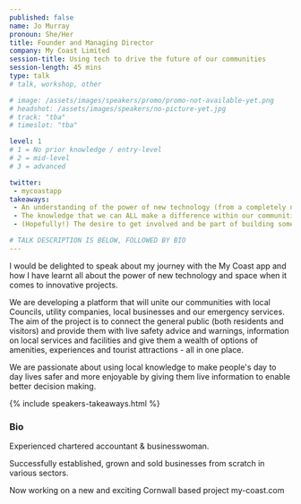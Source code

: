 ```yaml
---
published: false
name: Jo Murray
pronoun: She/Her
title: Founder and Managing Director
company: My Coast Limited
session-title: Using tech to drive the future of our communities
session-length: 45 mins
type: talk
# talk, workshop, other

# image: /assets/images/speakers/promo/promo-not-available-yet.png
# headshot: /assets/images/speakers/no-picture-yet.jpg
# track: "tba"
# timeslot: "tba"

level: 1
# 1 = No prior knowledge / entry-level
# 2 = mid-level
# 3 = advanced

twitter:
 - mycoastapp
takeaways:
 - An understanding of the power of new technology (from a completely non-technical speaker!)
 - The knowledge that we can ALL make a difference within our communities and 
 - (Hopefully!) The desire to get involved and be part of building something the South West can shout about being the first ones to create

# TALK DESCRIPTION IS BELOW, FOLLOWED BY BIO
---
```


I would be delighted to speak about my journey with the My Coast app and how I have learnt all about the power of new technology and space when it comes to innovative projects. 

We are developing a platform that will unite our communities with local Councils, utility companies, local businesses and our emergency services. The aim of the project is to connect the general public (both residents and visitors) and provide them with live safety advice and warnings, information on local services and facilities and give them a wealth of options of amenities, experiences and tourist attractions - all in one place. 

We are passionate about using local knowledge to make people's day to day lives safer and more enjoyable by giving them live information to enable better decision making.

{% include speakers-takeaways.html %}

<h3>Bio</h3>
Experienced chartered accountant & businesswoman.

Successfully established, grown and sold businesses from scratch in various sectors.

Now working on a new and exciting Cornwall based project my-coast.com